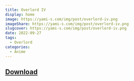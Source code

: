 ```yaml
---
title: Overlord IV
display: home
image: https://yami-s.com/img/post/overlord-iv.png
imageShare: https://yami-s.com/img/post/overlord-iv.png
slugcover: https://yami-s.com/img/post/overlord-iv.png
date: 2022-09-27
tags:
  - Overlord
categories:
  - Anime
---
```

<meta property="og:image" content="https://yami-s.com/img/post/overlord-iv.png" />

## **[Download](https://cloud.yami-s.com/0:/Overlord%20IV/)**

